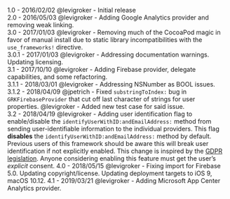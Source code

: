 1.0 -   2016/02/02 @levigroker - Initial release  
2.0 -   2016/05/03 @levigroker - Adding Google Analytics provider and removing weak linking.  
3.0 -   2017/01/03 @levigroker - Removing much of the CocoaPod magic in favor of manual
        install due to static library incompatibilities with the `use_frameworks!`
        directive.  
3.0.1 - 2017/01/03 @levigroker - Addressing documentation warnings. Updating licensing.  
3.1 -   2017/10/10 @levigroker - Adding Firebase provider, delegate capabilities, and some refactoring.  
3.1.1 - 2018/03/01 @levigroker - Addressing NSNumber as BOOL issues.  
3.1.2 - 2018/04/09 @jpetrich - Fixed `substringToIndex:` bug in `GRKFirebaseProvider` 
        that cut off last character of strings for user properties. @levigroker - Added
        new test case for said issue.  
3.2   - 2018/04/19 @levigroker - Adding user identification flag to enable/disable the
		`identifyUserWithID:andEmailAddress:` method from sending user-identifiable
		information to the individual providers. This flag **disables** the
		`identifyUserWithID:andEmailAddress:` method by default. Previous users of this
		framework should be aware this will break user identification if not explicitly
		enabled. This change is inspired by the
		[GDPR legislation](https://techblog.bozho.net/gdpr-practical-guide-developers/).
		Anyone considering enabling this feature must get the user’s *explicit* consent.
4.0  -  2018/05/15 @levigroker - Fixing import for Firebase 5.0. Updating
		copyright/license. Updating deployment targets to iOS 9, macOS 10.12.
4.1 -   2019/03/21 @levigroker - Adding Microsoft App Center Analytics provider.